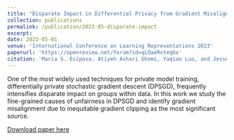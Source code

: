 ```yaml
---
title: "Disparate Impact in Differential Privacy from Gradient Misalignment"
collection: publications
permalink: /publication/2023-05-disparate-impact
excerpt: 
date: 2023-05-01
venue: 'International Conference on Learning Representations 2023'
paperurl: 'https://openreview.net/forum?id=qLOaeRvteqbx'
citation: 'Maria S. Esipova, Atiyeh Ashari Ghomi, Yaqiao Luo, and Jesse C. Cresswell. Disparate Impact in Differential Privacy from Gradient Misalignment. International Conference on Learning Representations'
---
```

One of the most widely used techniques for private model training, differentially private stochastic gradient descent (DPSGD), frequently intensifies disparate impact on groups within data. In this work we study the fine-grained causes of unfairness in DPSGD and identify gradient misalignment due to inequitable gradient clipping as the most significant source.

[Download paper here](https://openreview.net/pdf?id=qLOaeRvteqbx)